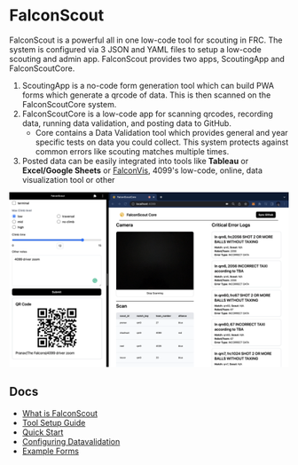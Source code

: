 # FalconScout
FalconScout is a powerful all in one low-code tool for scouting in FRC. The system is configured via 3 JSON and YAML files to setup a low-code scouting and admin app. FalconScout provides two apps, ScoutingApp and FalconScoutCore. 
1. ScoutingApp is a no-code form generation tool which can build PWA forms which generate a qrcode of data. This is then scanned on the FalconScoutCore system.
2. FalconScoutCore is a low-code app for scanning qrcodes, recording data, running data validation, and posting data to GitHub. 
    - Core contains a Data Validation tool which provides general and year specific tests on data you could collect. This system protects against common errors like scouting matches multiple times.
3. Posted data can be easily integrated into tools like **Tableau** or **Excel/Google Sheets** or [FalconVis](www.github.com/Team4099/FalconVis.git), 4099's low-code, online, data visualization tool or other 

![ui_visual](/docs/ui_visual.png)


## Docs
- [What is FalconScout](/docs/WHAT_IS_FALCONSCOUT.md)
- [Tool Setup Guide](/docs/TOOL_SETUP_GUIDE.md)
- [Quick Start](/docs/QUICK_START.md)
- [Configuring Datavalidation](/docs/CONFIGURING_DATAVALIDATION.md)
- [Example Forms](/docs/EXAMPLE_FORMS.md)
